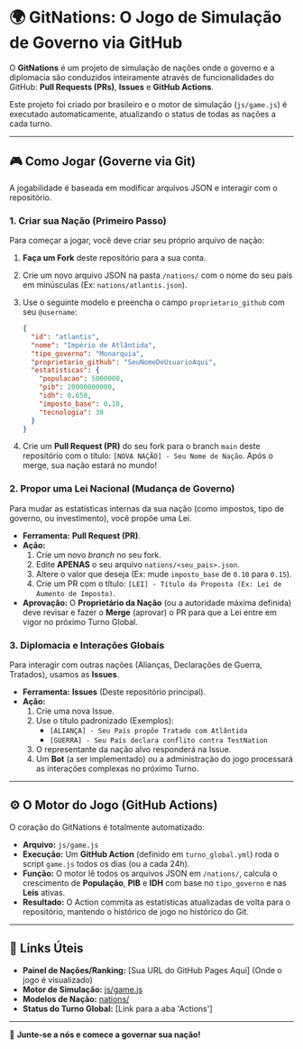 # 🌍 GitNations: O Jogo de Simulação de Governo via GitHub



O **GitNations** é um projeto de simulação de nações onde o governo e a diplomacia são conduzidos inteiramente através de funcionalidades do GitHub: **Pull Requests (PRs)**, **Issues** e **GitHub Actions**.

Este projeto foi criado por brasileiro e o motor de simulação (`js/game.js`) é executado automaticamente, atualizando o status de todas as nações a cada turno.

---

## 🎮 Como Jogar (Governe via Git)

A jogabilidade é baseada em modificar arquivos JSON e interagir com o repositório.

### 1. Criar sua Nação (Primeiro Passo)

Para começar a jogar, você deve criar seu próprio arquivo de nação:

1.  **Faça um Fork** deste repositório para a sua conta.
2.  Crie um novo arquivo JSON na pasta `/nations/` com o nome do seu país em minúsculas (Ex: `nations/atlantis.json`).
3.  Use o seguinte modelo e preencha o campo `proprietario_github` com seu `@username`:

    ```json
    {
      "id": "atlantis",
      "nome": "Império de Atlântida",
      "tipo_governo": "Monarquia",
      "proprietario_github": "SeuNomeDeUsuarioAqui",
      "estatisticas": {
        "populacao": 5000000,
        "pib": 20000000000,
        "idh": 0.650,
        "imposto_base": 0.10,
        "tecnologia": 30
      }
    }
    ```

4.  Crie um **Pull Request (PR)** do seu fork para o branch `main` deste repositório com o título: `[NOVA NAÇÃO] - Seu Nome de Nação`. Após o merge, sua nação estará no mundo!

### 2. Propor uma Lei Nacional (Mudança de Governo)

Para mudar as estatísticas internas da sua nação (como impostos, tipo de governo, ou investimento), você propõe uma Lei.

* **Ferramenta:** **Pull Request (PR)**.
* **Ação:**
    1.  Crie um novo *branch* no seu fork.
    2.  Edite **APENAS** o seu arquivo `nations/<seu_pais>.json`.
    3.  Altere o valor que deseja (Ex: mude `imposto_base` de `0.10` para `0.15`).
    4.  Crie um PR com o título: `[LEI] - Título da Proposta (Ex: Lei de Aumento de Imposto)`.
* **Aprovação:** O **Proprietário da Nação** (ou a autoridade máxima definida) deve revisar e fazer o **Merge** (aprovar) o PR para que a Lei entre em vigor no próximo Turno Global.

### 3. Diplomacia e Interações Globais

Para interagir com outras nações (Alianças, Declarações de Guerra, Tratados), usamos as **Issues**.

* **Ferramenta:** **Issues** (Deste repositório principal).
* **Ação:**
    1.  Crie uma nova Issue.
    2.  Use o título padronizado (Exemplos):
        * `[ALIANÇA] - Seu País propõe Tratado com Atlântida`
        * `[GUERRA] - Seu País declara conflito contra TestNation`
    3.  O representante da nação alvo responderá na Issue.
    4.  Um **Bot** (a ser implementado) ou a administração do jogo processará as interações complexas no próximo Turno.

---

## ⚙️ O Motor do Jogo (GitHub Actions)

O coração do GitNations é totalmente automatizado:

* **Arquivo:** `js/game.js`
* **Execução:** Um **GitHub Action** (definido em `turno_global.yml`) roda o script `game.js` todos os dias (ou a cada 24h).
* **Função:** O motor lê todos os arquivos JSON em `/nations/`, calcula o crescimento de **População**, **PIB** e **IDH** com base no `tipo_governo` e nas **Leis** ativas.
* **Resultado:** O Action commita as estatísticas atualizadas de volta para o repositório, mantendo o histórico de jogo no histórico do Git.

---

## 🔗 Links Úteis

* **Painel de Nações/Ranking:** [Sua URL do GitHub Pages Aqui] (Onde o jogo é visualizado)
* **Motor de Simulação:** [js/game.js](js/game.js)
* **Modelos de Nação:** [nations/](nations/)
* **Status do Turno Global:** [Link para a aba 'Actions']

---

👋 **Junte-se a nós e comece a governar sua nação!**
